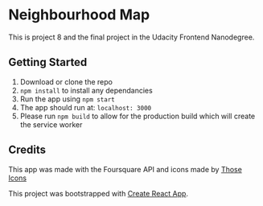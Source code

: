 # Neighbourhood Map

This is project 8 and the final project in the Udacity Frontend Nanodegree.

## Getting Started

1. Download or clone the repo
2. `npm install` to install any dependancies
3. Run the app using `npm start`
4. The app should run at: `localhost: 3000`
5. Please run `npm build` to allow for the production build which will create the service worker

## Credits

This app was made with the Foursquare API and icons made by [Those Icons](www.flaticon.com)

This project was bootstrapped with [Create React App](https://github.com/facebookincubator/create-react-app).


